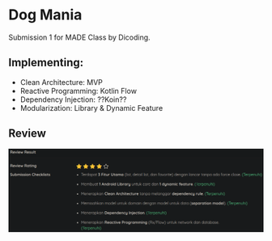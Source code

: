 # Dog Mania

Submission 1 for MADE Class by Dicoding.

## Implementing:
- Clean Architecture: MVP
- Reactive Programming: Kotlin Flow
- Dependency Injection: ??Koin??
- Modularization: Library & Dynamic Feature

## Review
![Submission 1](git_assets/submission1.png)